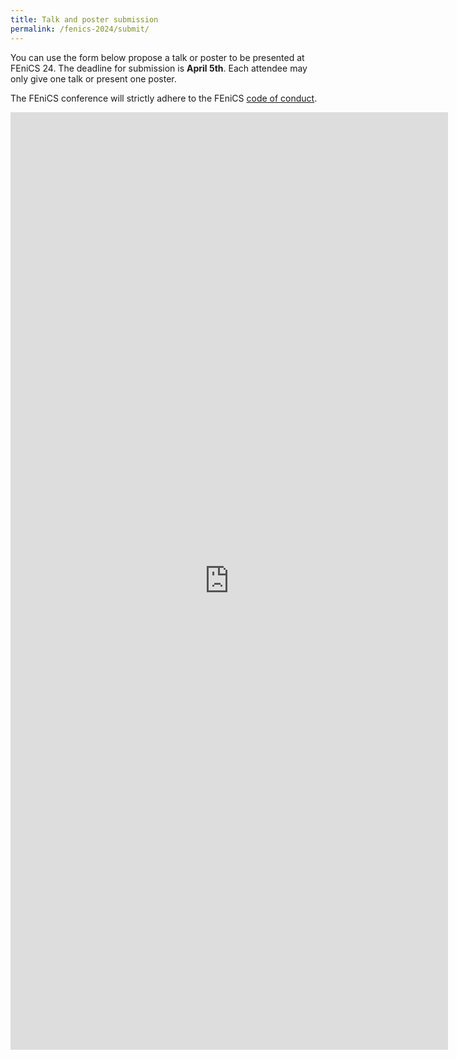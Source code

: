 ```yaml
---
title: Talk and poster submission
permalink: /fenics-2024/submit/
---
```


You can use the form below propose a talk or poster to be presented at FEniCS 24.
The deadline for submission is **April 5th**.
Each attendee may only give one talk or present one poster.

The FEniCS conference will strictly adhere to the FEniCS [code of conduct](../community/code-of-conduct.md).

<div><center><iframe src="https://docs.google.com/forms/d/e/1FAIpQLScaBAc4ABNzGufNMP8N2cE_fRHqykEjDROfy5RWQqGhgLFQZQ/viewform?embedded=true" frameborder="0" marginheight="0" marginwidth="0" width="700" height="1500">Loading…</iframe></center></div>
